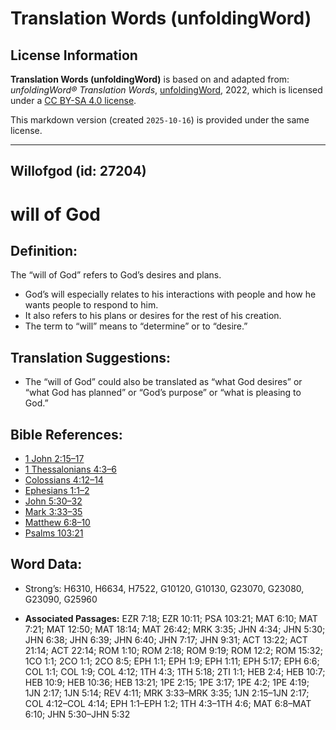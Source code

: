 # Translation Words (unfoldingWord)

## License Information

**Translation Words (unfoldingWord)** is based on and adapted from: _unfoldingWord® Translation Words_, [unfoldingWord](https://unfoldingword.org/utw), 2022, which is licensed under a [CC BY-SA 4.0 license](https://creativecommons.org/licenses/by-sa/4.0/legalcode.en).

This markdown version (created `2025-10-16`) is provided under the same license.



--------------------------------

## Willofgod (id: 27204)

will of God
===========

Definition:
-----------

The “will of God” refers to God’s desires and plans.

* God’s will especially relates to his interactions with people and how he wants people to respond to him.
* It also refers to his plans or desires for the rest of his creation.
* The term to “will” means to “determine” or to “desire.”

Translation Suggestions:
------------------------

* The “will of God” could also be translated as “what God desires” or “what God has planned” or “God’s purpose” or “what is pleasing to God.”

Bible References:
-----------------

* [1 John 2:15–17](https://ref.ly/1John2:15-1John2:17)
* [1 Thessalonians 4:3–6](https://ref.ly/1Thess4:3-1Thess4:6)
* [Colossians 4:12–14](https://ref.ly/Col4:12-Col4:14)
* [Ephesians 1:1–2](https://ref.ly/Eph1:1-Eph1:2)
* [John 5:30–32](https://ref.ly/John5:30-John5:32)
* [Mark 3:33–35](https://ref.ly/Mark3:33-Mark3:35)
* [Matthew 6:8–10](https://ref.ly/Matt6:8-Matt6:10)
* [Psalms 103:21](https://ref.ly/Ps103:21)

Word Data:
----------

* Strong’s: H6310, H6634, H7522, G10120, G10130, G23070, G23080, G23090, G25960

* **Associated Passages:** EZR 7:18; EZR 10:11; PSA 103:21; MAT 6:10; MAT 7:21; MAT 12:50; MAT 18:14; MAT 26:42; MRK 3:35; JHN 4:34; JHN 5:30; JHN 6:38; JHN 6:39; JHN 6:40; JHN 7:17; JHN 9:31; ACT 13:22; ACT 21:14; ACT 22:14; ROM 1:10; ROM 2:18; ROM 9:19; ROM 12:2; ROM 15:32; 1CO 1:1; 2CO 1:1; 2CO 8:5; EPH 1:1; EPH 1:9; EPH 1:11; EPH 5:17; EPH 6:6; COL 1:1; COL 1:9; COL 4:12; 1TH 4:3; 1TH 5:18; 2TI 1:1; HEB 2:4; HEB 10:7; HEB 10:9; HEB 10:36; HEB 13:21; 1PE 2:15; 1PE 3:17; 1PE 4:2; 1PE 4:19; 1JN 2:17; 1JN 5:14; REV 4:11; MRK 3:33–MRK 3:35; 1JN 2:15–1JN 2:17; COL 4:12–COL 4:14; EPH 1:1–EPH 1:2; 1TH 4:3–1TH 4:6; MAT 6:8–MAT 6:10; JHN 5:30–JHN 5:32

